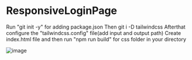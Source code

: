 # ResponsiveLoginPage
Run "git init -y" for adding package.json 
Then git i -D tailwindcss 
Afterthat configure the "tailwindcss.config" file(add input and output path)
Create index.html file
and then run "npm run build" for css folder in your directory

![image](https://user-images.githubusercontent.com/60313827/186764675-35cf3f9c-1469-4491-ae06-a34b5fdf4fae.png)
